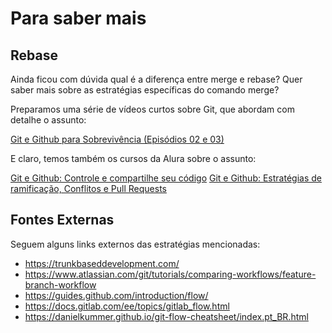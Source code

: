 # Para saber mais

## Rebase

Ainda ficou com dúvida qual é a diferença entre merge e rebase? Quer saber mais sobre as estratégias específicas do comando merge?

Preparamos uma série de vídeos curtos sobre Git, que abordam com detalhe o assunto:

[Git e Github para Sobrevivência (Episódios 02 e 03)](https://www.alura.com.br/webseries/git-e-github-para-sobrevivencia)

E claro, temos também os cursos da Alura sobre o assunto:

[Git e Github: Controle e compartilhe seu código](https://cursos.alura.com.br/course/git-github-controle-de-versao)
[Git e Github: Estratégias de ramificação, Conflitos e Pull Requests](https://cursos.alura.com.br/course/git-github-branching-conflitos-pull-requests)

## Fontes Externas

Seguem alguns links externos das estratégias mencionadas:

- https://trunkbaseddevelopment.com/
- https://www.atlassian.com/git/tutorials/comparing-workflows/feature-branch-workflow
- https://guides.github.com/introduction/flow/
- https://docs.gitlab.com/ee/topics/gitlab_flow.html
- https://danielkummer.github.io/git-flow-cheatsheet/index.pt_BR.html
